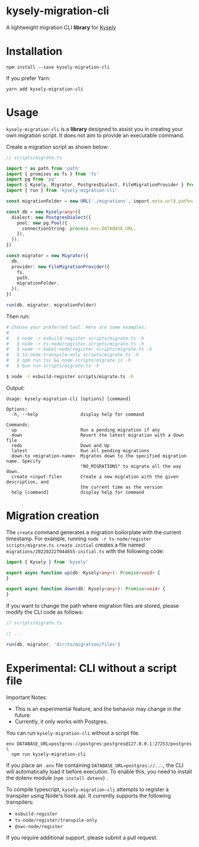 # kysely-migration-cli

A lightweight migration CLI **library** for [Kysely](https://github.com/koskimas/kysely)

# Installation

```
npm install --save kysely-migration-cli
```

If you prefer Yarn:

```
yarn add kysely-migration-cli
```

# Usage

`kysely-migration-cli` is a **library** designed to assist you in creating your own migration script. It does not aim to provide an executable command.

Create a migration script as shown below:

```typescript
// scripts/migrate.ts

import * as path from 'path'
import { promises as fs } from 'fs'
import pg from 'pg'
import { Kysely, Migrator, PostgresDialect, FileMigrationProvider } from 'kysely'
import { run } from 'kysely-migration-cli'

const migrationFolder = new URL('./migrations', import.meta.url).pathname

const db = new Kysely<any>({
  dialect: new PostgresDialect({
    pool: new pg.Pool({
      connectionString: process.env.DATABASE_URL,
    }),
  }),
})

const migrator = new Migrator({
  db,
  provider: new FileMigrationProvider({
    fs,
    path,
    migrationFolder,
  }),
})

run(db, migrator, migrationFolder)
```

Then run:

```bash
# Choose your preferred tool. Here are some examples:
#
#   $ node -r esbuild-register scripts/migrate.ts -h
#   $ node -r ts-node/register scripts/migrate.ts -h
#   $ node -r babel-node/register scripts/migrate.ts -h
#   $ ts-node-transpile-only scripts/migrate.ts -h
#   $ npm run tsc && node scripts/migrate.js -h
#   $ bun run scripts/migrate.ts -h

$ node -r esbuild-register scripts/migrate.ts -h
```

Output:

```
Usage: kysely-migration-cli [options] [command]

Options:
  -h, --help                display help for command

Commands:
  up                        Run a pending migration if any
  down                      Revert the latest migration with a down file
  redo                      Down and Up
  latest                    Run all pending migrations
  down-to <migration-name>  Migrates down to the specified migration name. Specify
                            "NO_MIGRATIONS" to migrate all the way down.
  create <input-file>       Create a new migration with the given description, and
                            the current time as the version
  help [command]            display help for command
```

# Migration creation

The `create` command generates a migration boilorplate with the current timestamp. For example, running `node -r ts-node/register scripts/migrate.ts create initial` creates a file named `migrations/20220222T044655-initial.ts` with the following code:

<!-- prettier-ignore -->
```ts
import { Kysely } from 'kysely'

export async function up(db: Kysely<any>): Promise<void> {
}

export async function down(db: Kysely<any>): Promise<void> {
}
```

If you want to change the path where migration files are stored, please modify the CLI code as follows:

```typescript
// scripts/migrate.ts

// ...

run(db, migrator, 'dir/to/migration/files')
```

# Experimental: CLI without a script file

Important Notes:

- This is an experimental feature, and the behavior may change in the future.
- Currently, it only works with Postgres.

You can run `kysely-migration-cli` without a script file.

```
env DATABASE_URL=postgres://postgres:postgres@127.0.0.1:27253/postgres \
  npm run kysely-migration-cli
```

If you place an `.env` file containing `DATABASE_URL=postgres://...`, the CLI will automatically load it before execution. To enable this, you need to install the dotenv module (`npm install dotenv`) .

To compile typescript, `kysely-migration-cli` attempts to register a transpiler using Node's hook api. It currently supports the following transpilers:

- `esbuild-register`
- `ts-node/register/transpile-only`
- `@swc-node/register`

If you require additional support, please submit a pull request.
